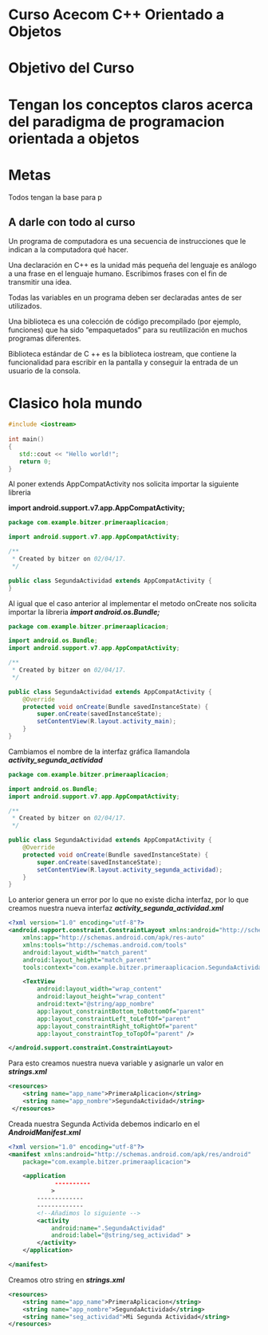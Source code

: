 # Curso Acecom C++ Orientado a Objetos
# Objetivo del Curso 

Tengan los conceptos claros acerca del paradigma de programacion orientada a objetos
============
# Metas 
Todos tengan la base para p

## A darle con todo al curso

Un programa de computadora es una secuencia de instrucciones que le indican a la computadora qué hacer.

Una declaración en C++ es la unidad más pequeña del lenguaje es análogo a una frase en el lenguaje humano. Escribimos frases con el fin de transmitir una idea.

Todas las variables en un programa deben ser declaradas antes de ser utilizados.

Una biblioteca es una colección de código precompilado (por ejemplo, funciones) que ha sido “empaquetados” para su reutilización en muchos programas diferentes. 

Biblioteca estándar de C ++ es la biblioteca iostream, que contiene la funcionalidad para escribir en la pantalla y conseguir la entrada de un usuario de la consola.

# Clasico hola mundo
```c++
#include <iostream>
 
int main()
{
   std::cout << "Hello world!";
   return 0;
}

```
Al poner extends AppCompatActivity nos solicita importar la siguiente libreria 

**import android.support.v7.app.AppCompatActivity;**
```java
package com.example.bitzer.primeraaplicacion;

import android.support.v7.app.AppCompatActivity;

/**
 * Created by bitzer on 02/04/17.
 */

public class SegundaActividad extends AppCompatActivity {
}
```
Al igual que el caso anterior al implementar el metodo onCreate nos solicita importar la libreria 
***import android.os.Bundle;***
```java
package com.example.bitzer.primeraaplicacion;

import android.os.Bundle;
import android.support.v7.app.AppCompatActivity;

/**
 * Created by bitzer on 02/04/17.
 */

public class SegundaActividad extends AppCompatActivity {
    @Override
    protected void onCreate(Bundle savedInstanceState) {
        super.onCreate(savedInstanceState);
        setContentView(R.layout.activity_main);
    }
}
```
Cambiamos el nombre de la interfaz gráfica llamandola 
***activity_segunda_actividad***
```java
package com.example.bitzer.primeraaplicacion;

import android.os.Bundle;
import android.support.v7.app.AppCompatActivity;

/**
 * Created by bitzer on 02/04/17.
 */

public class SegundaActividad extends AppCompatActivity {
    @Override
    protected void onCreate(Bundle savedInstanceState) {
        super.onCreate(savedInstanceState);
        setContentView(R.layout.activity_segunda_actividad);
    }
}
```
Lo anterior genera un error por lo que no existe dicha interfaz, por lo que creamos nuestra nueva interfaz
***activity_segunda_actividad.xml***
```xml
<?xml version="1.0" encoding="utf-8"?>
<android.support.constraint.ConstraintLayout xmlns:android="http://schemas.android.com/apk/res/android"
    xmlns:app="http://schemas.android.com/apk/res-auto"
    xmlns:tools="http://schemas.android.com/tools"
    android:layout_width="match_parent"
    android:layout_height="match_parent"
    tools:context="com.example.bitzer.primeraaplicacion.SegundaActividad">

    <TextView
        android:layout_width="wrap_content"
        android:layout_height="wrap_content"
        android:text="@string/app_nombre"
        app:layout_constraintBottom_toBottomOf="parent"
        app:layout_constraintLeft_toLeftOf="parent"
        app:layout_constraintRight_toRightOf="parent"
        app:layout_constraintTop_toTopOf="parent" />

</android.support.constraint.ConstraintLayout>
```
Para esto creamos nuestra nueva variable y asignarle un valor en ***strings.xml***
```xml
<resources>
    <string name="app_name">PrimeraAplicacion</string>
    <string name="app_nombre">SegundaActividad</string>
 </resources>
 ```
 Creada nuestra Segunda Activida debemos indicarlo en el ***AndroidManifest.xml***
```xml
<?xml version="1.0" encoding="utf-8"?>
<manifest xmlns:android="http://schemas.android.com/apk/res/android"
    package="com.example.bitzer.primeraaplicacion">

    <application
             ----------
            >
        -------------
        -------------
        <!--Añadimos lo siguiente -->
        <activity
            android:name=".SegundaActividad"
            android:label="@string/seg_actividad" >
        </activity>
    </application>

</manifest>
```
Creamos otro string en ***strings.xml***
```xml
<resources>
    <string name="app_name">PrimeraAplicacion</string>
    <string name="app_nombre">SegundaActividad</string>
    <string name="seg_actividad">Mi Segunda Actividad</string>
</resources>
```
